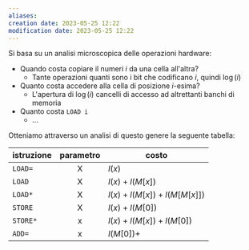 ```yaml
---
aliases: 
creation date: 2023-05-25 12:22
modification date: 2023-05-25 12:22
---
```


Si basa su un analisi microscopica delle operazioni hardware:
- Quando costa copiare il numeri $i$ da una cella all'altra? 
	- Tante operazioni quanti sono i bit che codificano $i$, quindi $\log(i)$
- Quanto costa accedere alla cella di posizione $i$-esima?
	- L'apertura di $\log(i)$ cancelli di accesso ad altrettanti banchi di memoria
- Quanto costa `LOAD i`
	- ...

Otteniamo attraverso un analisi di questo genere la seguente tabella:


| istruzione | parametro | costo                         |
| ---------- |:---------:| ----------------------------- |
| `LOAD=`    |     X     | $l(x)$                        |
| `LOAD`     |     X     | $l(x) + l(M[x])$              |
| `LOAD*`    |     X     | $l(x) + l(M[x]) + l(M[M[x]])$ |
| `STORE`    |     X     | $l(x) + l(M[0])$              |
| `STORE*`   |     x     | $l(x) + l(M[x]) + l(M[0])$    |
| `ADD=`     |     x     | $l(M[0]) +$                              |
